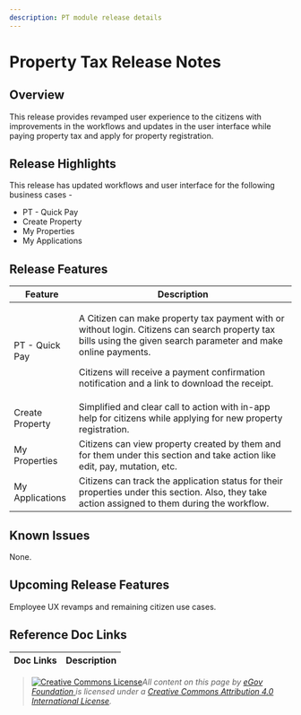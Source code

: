```yaml
---
description: PT module release details
---
```


# Property Tax Release Notes

## Overview <a href="#release-highlights" id="release-highlights"></a>

This release provides revamped user experience to the citizens with improvements in the workflows and updates in the user interface while paying property tax and apply for property registration.

## Release Highlights <a href="#release-highlights" id="release-highlights"></a>

This release has updated workflows and user interface for the following business cases -

* PT - Quick Pay
* Create Property
* My Properties
* My Applications

## Release Features <a href="#release-features" id="release-features"></a>

| **Feature**     | **Description**                                                                                                                                                                                                                                                             |
| --------------- | --------------------------------------------------------------------------------------------------------------------------------------------------------------------------------------------------------------------------------------------------------------------------- |
| PT - Quick Pay  | <p>A Citizen can make property tax payment with or without login. Citizens can search property tax bills using the given search parameter and make online payments.</p><p>Citizens will receive a payment confirmation notification and a link to download the receipt.</p> |
| Create Property | Simplified and clear call to action with in-app help for citizens while applying for new property registration.                                                                                                                                                             |
| My Properties   | Citizens can view property created by them and for them under this section and take action like edit, pay, mutation, etc.                                                                                                                                                   |
| My Applications | Citizens can track the application status for their properties under this section. Also, they take action assigned to them during the workflow.                                                                                                                             |

## Known Issues <a href="#upgrade-instructions" id="upgrade-instructions"></a>

None.

## Upcoming Release Features <a href="#upcoming-release-features" id="upcoming-release-features"></a>

Employee UX revamps and remaining citizen use cases.

## Reference Doc Links <a href="#reference-doc-links" id="reference-doc-links"></a>

| **Doc Links** | **Description** |
| ------------- | --------------- |

> [![Creative Commons License](https://i.creativecommons.org/l/by/4.0/80x15.png)](http://creativecommons.org/licenses/by/4.0/)_All content on this page by_ [_eGov Foundation_ ](https://egov.org.in/)_is licensed under a_ [_Creative Commons Attribution 4.0 International License_](http://creativecommons.org/licenses/by/4.0/)_._
